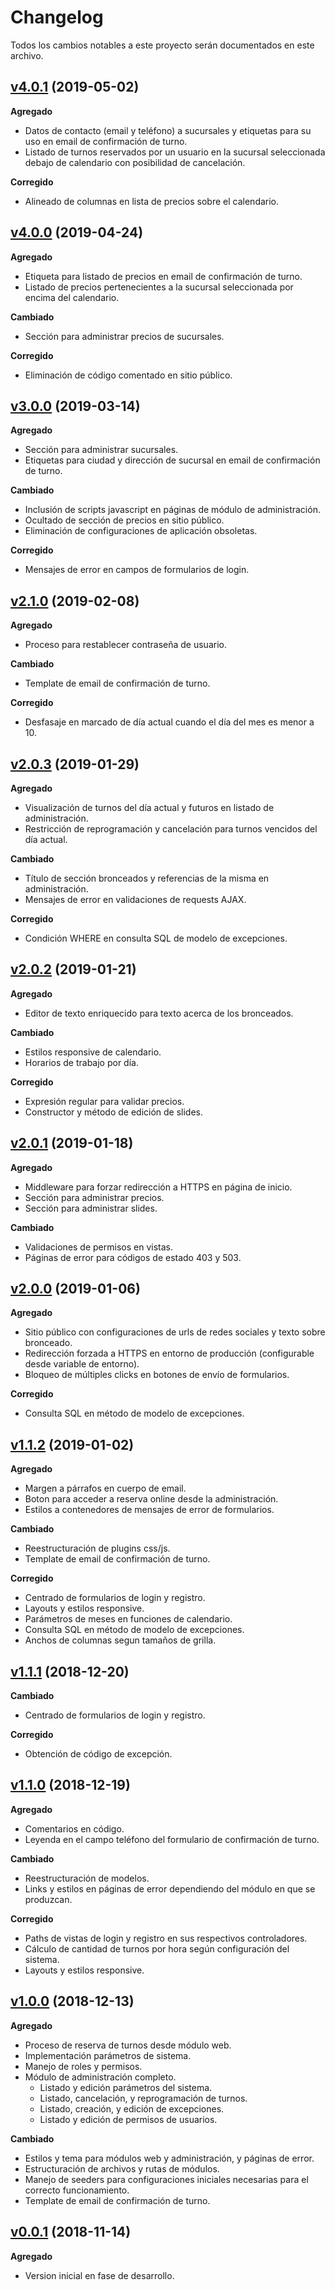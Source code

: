 # Changelog
Todos los cambios notables a este proyecto serán documentados en este archivo.

## [v4.0.1](https://github.com/leandroibarra/turnos-solarium/tree/v4.0.1) (2019-05-02)
**Agregado**
- Datos de contacto (email y teléfono) a sucursales y etiquetas para su uso en email de confirmación de turno.
- Listado de turnos reservados por un usuario en la sucursal seleccionada debajo de calendario con posibilidad de cancelación.

**Corregido**
- Alineado de columnas en lista de precios sobre el calendario.

## [v4.0.0](https://github.com/leandroibarra/turnos-solarium/tree/v4.0.0) (2019-04-24)
**Agregado**
- Etiqueta para listado de precios en email de confirmación de turno.
- Listado de precios pertenecientes a la sucursal seleccionada por encima del calendario.

**Cambiado**
- Sección para administrar precios de sucursales.

**Corregido**
- Eliminación de código comentado en sitio público.

## [v3.0.0](https://github.com/leandroibarra/turnos-solarium/tree/v3.0.0) (2019-03-14)
**Agregado**
- Sección para administrar sucursales.
- Etiquetas para ciudad y dirección de sucursal en email de confirmación de turno.

**Cambiado**
- Inclusión de scripts javascript en páginas de módulo de administración.
- Ocultado de sección de precios en sitio público.
- Eliminación de configuraciones de aplicación obsoletas.

**Corregido**
- Mensajes de error en campos de formularios de login.

## [v2.1.0](https://github.com/leandroibarra/turnos-solarium/tree/v2.1.0) (2019-02-08)
**Agregado**
- Proceso para restablecer contraseña de usuario.

**Cambiado**
- Template de email de confirmación de turno.

**Corregido**
- Desfasaje en marcado de día actual cuando el día del mes es menor a 10.

## [v2.0.3](https://github.com/leandroibarra/turnos-solarium/tree/v2.0.3) (2019-01-29)
**Agregado**
- Visualización de turnos del día actual y futuros en listado de administración.
- Restricción de reprogramación y cancelación para turnos vencidos del día actual.

**Cambiado**
- Título de sección bronceados y referencias de la misma en administración.
- Mensajes de error en validaciones de requests AJAX.

**Corregido**
- Condición WHERE en consulta SQL de modelo de excepciones.

## [v2.0.2](https://github.com/leandroibarra/turnos-solarium/tree/v2.0.2) (2019-01-21)
**Agregado**
- Editor de texto enriquecido para texto acerca de los bronceados.

**Cambiado**
- Estilos responsive de calendario.
- Horarios de trabajo por día.

**Corregido**
- Expresión regular para validar precios.
- Constructor y método de edición de slides.

## [v2.0.1](https://github.com/leandroibarra/turnos-solarium/tree/v2.0.1) (2019-01-18)
**Agregado**
- Middleware para forzar redirección a HTTPS en página de inicio.
- Sección para administrar precios.
- Sección para administrar slides.

**Cambiado**
- Validaciones de permisos en vistas.
- Páginas de error para códigos de estado 403 y 503.

## [v2.0.0](https://github.com/leandroibarra/turnos-solarium/tree/v2.0.0) (2019-01-06)
**Agregado**
- Sitio público con configuraciones de urls de redes sociales y texto sobre bronceado.
- Redirección forzada a HTTPS en entorno de producción (configurable desde variable de entorno).
- Bloqueo de múltiples clicks en botones de envío de formularios.

**Corregido**
- Consulta SQL en método de modelo de excepciones.

## [v1.1.2](https://github.com/leandroibarra/turnos-solarium/tree/v1.1.2) (2019-01-02)
**Agregado**
- Margen a párrafos en cuerpo de email.
- Boton para acceder a reserva online desde la administración.
- Estilos a contenedores de mensajes de error de formularios.

**Cambiado**
- Reestructuración de plugins css/js.
- Template de email de confirmación de turno.

**Corregido**
- Centrado de formularios de login y registro.
- Layouts y estilos responsive.
- Parámetros de meses en funciones de calendario.
- Consulta SQL en método de modelo de excepciones.
- Anchos de columnas segun tamaños de grilla.

## [v1.1.1](https://github.com/leandroibarra/turnos-solarium/tree/v1.1.1) (2018-12-20)
**Cambiado**
- Centrado de formularios de login y registro.

**Corregido**
- Obtención de código de excepción.

## [v1.1.0](https://github.com/leandroibarra/turnos-solarium/tree/v1.1.0) (2018-12-19)
**Agregado**
- Comentarios en código.
- Leyenda en el campo teléfono del formulario de confirmación de turno.

**Cambiado**
- Reestructuración de modelos.
- Links y estilos en páginas de error dependiendo del módulo en que se produzcan.

**Corregido**
- Paths de vistas de login y registro en sus respectivos controladores.
- Cálculo de cantidad de turnos por hora según configuración del sistema.
- Layouts y estilos responsive.

## [v1.0.0](https://github.com/leandroibarra/turnos-solarium/tree/v1.0.0) (2018-12-13)
**Agregado**
- Proceso de reserva de turnos desde módulo web.
- Implementación parámetros de sistema.
- Manejo de roles y permisos.
- Módulo de administración completo.
  * Listado y edición parámetros del sistema.
  * Listado, cancelación, y reprogramación de turnos.
  * Listado, creación, y edición de excepciones.
  * Listado y edición de permisos de usuarios.

**Cambiado**
- Estilos y tema para módulos web y administración, y páginas de error.
- Estructuración de archivos y rutas de módulos.
- Manejo de seeders para configuraciones iniciales necesarias para el correcto funcionamiento.
- Template de email de confirmación de turno.

## [v0.0.1](https://github.com/leandroibarra/turnos-solarium/tree/v0.0.1) (2018-11-14)
**Agregado**
- Version inicial en fase de desarrollo.